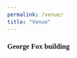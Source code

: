 ```yaml
---
permalink: /venue/
title: "Venue"
---
```

<html>
<head>
<link rel="stylesheet" href="https://cdnjs.cloudflare.com/ajax/libs/font-awesome/4.7.0/css/font-awesome.min.css">
<meta name="viewport" content="width=device-width, initial-scale=1">
<style>
.buttonload {
  background-color: #faebd7; 
  border: none; /* Remove borders */
  color: black;
  padding: 12px 24px; /* Some padding */
  font-size: 16px; /* Set a font-size */
}

/* Add a right margin to each icon */
.fa {
  margin-left: -12px;
  margin-right: 8px;
}

* {box-sizing: border-box;}
body {font-family: 'Candara';}
.mySlides {display: none;}
img {vertical-align: middle;}


/* Slideshow container */
.slideshow-container {
  max-width: 600px;
  position: relative;
  margin: auto;
}

/* Caption text */
.text {
  color: #f2f2f2;
  font-size: 15px;
  padding: 8px 12px;
  position: absolute;
  bottom: 8px;
  width: 100%;
  text-align: center;
}

/* Number text (1/3 etc) */
.numbertext {
  color: #2f2c2c;
  font-size: 8px;
  padding: 8px 12px;
  position: absolute;
  top: 0;
}

/* The dots/bullets/indicators */
.dot {
  height: 8px;
  width: 8px;
  margin: 0 2px;
  background-color: #bbb;
  border-radius: 50%;
  display: inline-block;
  transition: background-color 0.6s ease;
}

.active {
  background-color: #717171;
}

/* Fading animation */
.fade {
  animation-name: fade;
  animation-duration: 3600s;
}

@keyframes fade {
  from {opacity: .8} 
  to {opacity: 1}
}

/* On smaller screens, decrease text size */
@media only screen and (max-width: 400px) {
  .text {font-size: 10px}
}
</style>
</head>

<body>
<!-- <button class="buttonload">
  <i class="fa fa-circle-o-notch fa-spin"></i>Coming Soon...
</button> -->

<h3>George Fox building</h3>

<div class="slideshow-container">

<div class="mySlides fade">
    <div class="numbertext">1 / 3</div>
    <img src="/assets/images/venue_1.jpg" style="width:100%">
    <div class="text">George Fox</div>
</div>

<div class="mySlides fade">
  <div class="numbertext">2 / 3</div>
  <img src="/assets/images/venue_3.jpg" style="width:100%">
  <div class="text">George Fox</div>
</div>

<div class="mySlides fade">
  <div class="number text">3 / 3</div>
  <img src="/assets/images/venue_2.jpg" style="width:100%">
  <div class="text">George Fox</div>
</div>

</div>
<br>

<div style="text-align:center">
  <span class="dot"></span> 
  <span class="dot"></span> 
  <span class="dot"></span> 
</div>

<script>
let slideIndex = 0;
showSlides();

function showSlides() {
  let i;
  let slides = document.getElementsByClassName("mySlides");
  let dots = document.getElementsByClassName("dot");
  for (i = 0; i < slides.length; i++) {
    slides[i].style.display = "none";  
  }
  slideIndex++;
  if (slideIndex > slides.length) {slideIndex = 1}    
  for (i = 0; i < dots.length; i++) {
    dots[i].className = dots[i].className.replace(" active", "");
  }
  slides[slideIndex-1].style.display = "block";  
  dots[slideIndex-1].className += " active";
  setTimeout(showSlides, 2000); // Change image every 2 seconds
}
</script>

</body>
</html>

